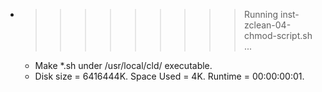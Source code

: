 * >>>>>>>>> Running inst-zclean-04-chmod-script.sh ...
  * Make *.sh under /usr/local/cld/ executable.
  * Disk size = 6416444K. Space Used = 4K. Runtime = 00:00:00:01.
